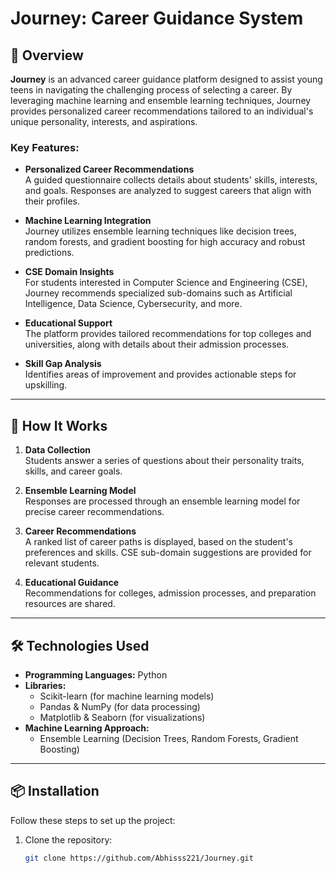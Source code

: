 # Journey: Career Guidance System

## 📖 Overview
**Journey** is an advanced career guidance platform designed to assist young teens in navigating the challenging process of selecting a career. By leveraging machine learning and ensemble learning techniques, Journey provides personalized career recommendations tailored to an individual's unique personality, interests, and aspirations.

### Key Features:
- **Personalized Career Recommendations**  
  A guided questionnaire collects details about students' skills, interests, and goals. Responses are analyzed to suggest careers that align with their profiles.

- **Machine Learning Integration**  
  Journey utilizes ensemble learning techniques like decision trees, random forests, and gradient boosting for high accuracy and robust predictions.

- **CSE Domain Insights**  
  For students interested in Computer Science and Engineering (CSE), Journey recommends specialized sub-domains such as Artificial Intelligence, Data Science, Cybersecurity, and more.

- **Educational Support**  
  The platform provides tailored recommendations for top colleges and universities, along with details about their admission processes.

- **Skill Gap Analysis**  
  Identifies areas of improvement and provides actionable steps for upskilling.

---

## 🚀 How It Works
1. **Data Collection**  
   Students answer a series of questions about their personality traits, skills, and career goals.

2. **Ensemble Learning Model**  
   Responses are processed through an ensemble learning model for precise career recommendations.

3. **Career Recommendations**  
   A ranked list of career paths is displayed, based on the student's preferences and skills. CSE sub-domain suggestions are provided for relevant students.

4. **Educational Guidance**  
   Recommendations for colleges, admission processes, and preparation resources are shared.

---

## 🛠️ Technologies Used
- **Programming Languages:** Python  
- **Libraries:**  
  - Scikit-learn (for machine learning models)  
  - Pandas & NumPy (for data processing)  
  - Matplotlib & Seaborn (for visualizations)  
- **Machine Learning Approach:**  
  - Ensemble Learning (Decision Trees, Random Forests, Gradient Boosting)

---

## 📦 Installation
Follow these steps to set up the project:

1. Clone the repository:
   ```bash
   git clone https://github.com/Abhisss221/Journey.git
